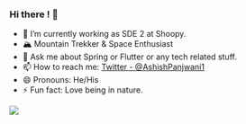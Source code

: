 ### Hi there ! 👋

- 🌱 I’m currently working as SDE 2 at Shoopy.
- 🏔️ Mountain Trekker & Space Enthusiast
- 💬 Ask me about Spring or Flutter or any tech related stuff.
- 📫 How to reach me: [Twitter - @AshishPanjwani1](https://twitter.com/AshishPanjwani1)
- 😄 Pronouns: He/His
- ⚡ Fun fact: Love being in nature.

<img src="https://github-readme-stats.vercel.app/api?username=ashishpanjwani&&show_icons=true&title_color=ffffff&icon_color=0099cc&text_color=daf7dc&bg_color=151515">
